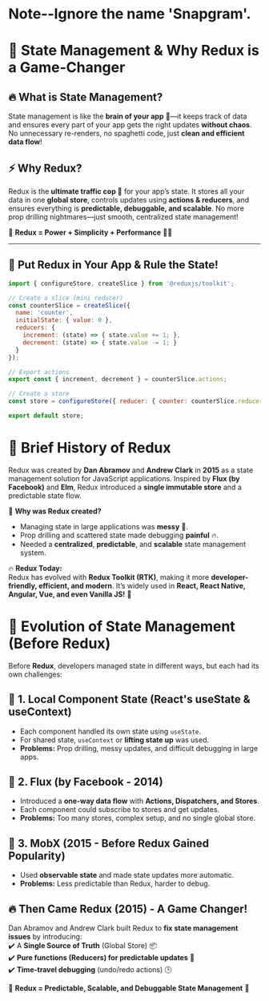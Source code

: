 # Note--Ignore the name 'Snapgram'.


# 🚀 State Management & Why Redux is a Game-Changer  

## 🔥 What is State Management?  
State management is like the **brain of your app** 🧠—it keeps track of data and ensures every part of your app gets the right updates **without chaos**. No unnecessary re-renders, no spaghetti code, just **clean and efficient data flow**!  

## ⚡ Why Redux?  
Redux is the **ultimate traffic cop 🚦** for your app’s state. It stores all your data in one **global store**, controls updates using **actions & reducers**, and ensures everything is **predictable, debuggable, and scalable**. No more prop drilling nightmares—just smooth, centralized state management!  

🚀 **Redux = Power + Simplicity + Performance** 💪🔥  

---

## 🌟 Put Redux in Your App & Rule the State!  
```js
import { configureStore, createSlice } from '@reduxjs/toolkit';

// Create a slice (mini reducer)
const counterSlice = createSlice({
  name: 'counter',
  initialState: { value: 0 },
  reducers: {
    increment: (state) => { state.value += 1; },
    decrement: (state) => { state.value -= 1; }
  }
});

// Export actions
export const { increment, decrement } = counterSlice.actions;

// Create a store
const store = configureStore({ reducer: { counter: counterSlice.reducer } });

export default store;
```

# 📜 Brief History of Redux  

Redux was created by **Dan Abramov** and **Andrew Clark** in **2015** as a state management solution for JavaScript applications. Inspired by **Flux (by Facebook)** and **Elm**, Redux introduced a **single immutable store** and a predictable state flow.  

🚀 **Why was Redux created?**  
- Managing state in large applications was **messy** 🤯.  
- Prop drilling and scattered state made debugging **painful** 🔥.  
- Needed a **centralized**, **predictable**, and **scalable** state management system.  

🔥 **Redux Today:**  
Redux has evolved with **Redux Toolkit (RTK)**, making it more **developer-friendly, efficient, and modern**. It’s widely used in **React, React Native, Angular, Vue, and even Vanilla JS!** 🎯   

# 📜 Evolution of State Management (Before Redux)  

Before **Redux**, developers managed state in different ways, but each had its own challenges:  

## 🔹 1. **Local Component State (React's useState & useContext)**  
- Each component handled its own state using `useState`.  
- For shared state, `useContext` or **lifting state up** was used.  
- **Problems:** Prop drilling, messy updates, and difficult debugging in large apps.  

## 🔹 2. **Flux (by Facebook - 2014)**  
- Introduced a **one-way data flow** with **Actions, Dispatchers, and Stores**.  
- Each component could subscribe to stores and get updates.  
- **Problems:** Too many stores, complex setup, and no single global store.  

## 🔹 3. **MobX (2015 - Before Redux Gained Popularity)**  
- Used **observable state** and made state updates more automatic.  
- **Problems:** Less predictable than Redux, harder to debug.  

## 🔥 **Then Came Redux (2015) - A Game Changer!**  
Dan Abramov and Andrew Clark built Redux to **fix state management issues** by introducing:  
✔️ A **Single Source of Truth** (Global Store) 📦  
✔️ **Pure functions (Reducers) for predictable updates** 🔄  
✔️ **Time-travel debugging** (undo/redo actions) 🕒  

🔹 **Redux = Predictable, Scalable, and Debuggable State Management** 🚀  
